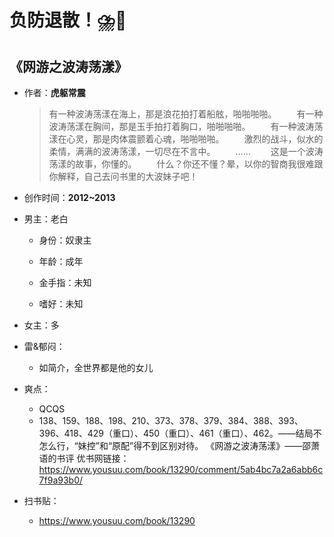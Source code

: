 # 负防退散！⛈️🤢

## 《网游之波涛荡漾》

- 作者：**虎躯常震**
  
    > 有一种波涛荡漾在海上，那是浪花拍打着船舷，啪啪啪啪。
　　有一种波涛荡漾在胸间，那是玉手拍打着胸口，啪啪啪啪。
　　有一种波涛荡漾在心灵，那是肉体震颤着心魂，啪啪啪啪。
　　激烈的战斗，似水的柔情，满满的波涛荡漾，一切尽在不言中。
　　……
　　这是一个波涛荡漾的故事，你懂的。
　　什么？你还不懂？晕，以你的智商我很难跟你解释，自己去问书里的大波妹子吧！

- 创作时间：**2012~2013**

- 男主：老白

  * 身份：奴隶主
  
  * 年龄：成年
  * 金手指：未知
  * 嗜好：未知

- 女主：多

- 雷&郁闷：

  * 如简介，全世界都是他的女儿

- 爽点：
  
  * QCQS
  * 138、159、188、198、210、373、378、379、384、388、393、396、418、429（重口）、450（重口）、461（重口）、462。——结局不怎么行，“妹控”和“原配”得不到区别对待。
  《网游之波涛荡漾》——邵萧语的书评
  优书网链接：https://www.yousuu.com/book/13290/comment/5ab4bc7a2a6abb6c7f9a93b0/

- 扫书贴：
  
  * <https://www.yousuu.com/book/13290>